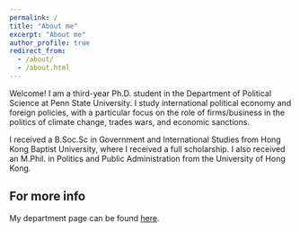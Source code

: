 ```yaml
---
permalink: /
title: "About me"
excerpt: "About me"
author_profile: true
redirect_from: 
  - /about/
  - /about.html
---
```


Welcome! I am a third-year Ph.D. student in the Department of Political Science at Penn State University. I study international political economy and foreign policies, with a particular focus on the role of firms/business in the politics of climate change, trades wars, and economic sanctions.

I received a B.Soc.Sc in Government and International Studies from Hong Kong Baptist University, where I received a full scholarship. I also received an M.Phil. in Politics and Public Administration from the University of Hong Kong. 





For more info
------
My department page can be found [here](https://polisci.la.psu.edu/people/lkz5164/). 
